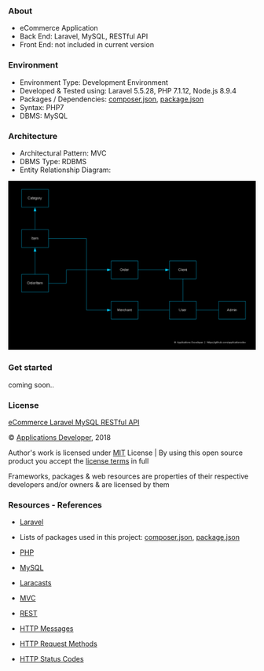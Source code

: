 ### About
- eCommerce Application
- Back End: Laravel, MySQL, RESTful API
- Front End: not included in current version

### Environment
- Environment Type: Development Environment
- Developed & Tested using: Laravel 5.5.28, PHP 7.1.12, Node.js 8.9.4
- Packages / Dependencies: [composer.json](https://github.com/applicationsdev/eCommerce-Laravel-MySQL-RESTful-API/blob/master/composer.json), [package.json](https://github.com/applicationsdev/eCommerce-Laravel-MySQL-RESTful-API/blob/master/package.json)
- Syntax: PHP7
- DBMS: MySQL

### Architecture
- Architectural Pattern: MVC
- DBMS Type: RDBMS
- Entity Relationship Diagram:

![Entity Relationship Diagram](./.documentation/erd.png)

### Get started
coming soon..

### License
[eCommerce Laravel MySQL RESTful API](https://github.com/applicationsdev/eCommerce-Laravel-MySQL-RESTful-API)

&copy; [Applications Developer](https://github.com/applicationsdev?tab=repositories), 2018

Author's work is licensed under [MIT](https://opensource.org/licenses/MIT) License | By using this open source product you accept the [license terms](https://opensource.org/licenses/MIT) in full

Frameworks, packages & web resources are properties of their respective developers and/or owners & are licensed by them

### Resources - References
- [Laravel](https://laravel.com/)
- Lists of packages used in this project: [composer.json](https://github.com/applicationsdev/eCommerce-Laravel-MySQL-RESTful-API/blob/master/composer.json), [package.json](https://github.com/applicationsdev/eCommerce-Laravel-MySQL-RESTful-API/blob/master/package.json)

- [PHP](http://php.net/)
- [MySQL](https://dev.mysql.com/)

- [Laracasts](https://laracasts.com/)

- [MVC](https://en.wikipedia.org/wiki/Model%E2%80%93view%E2%80%93controller)

- [REST](https://en.wikipedia.org/wiki/Representational_state_transfer)
- [HTTP Messages](https://developer.mozilla.org/en-US/docs/Web/HTTP/Messages)
- [HTTP Request Methods](https://developer.mozilla.org/en-US/docs/Web/HTTP/Methods)
- [HTTP Status Codes](http://www.restapitutorial.com/httpstatuscodes.html)

